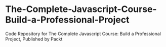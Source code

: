 # The-Complete-Javascript-Course-Build-a-Professional-Project
Code Repository for The Complete Javascript Course: Build a Professional Project, Published by Packt
